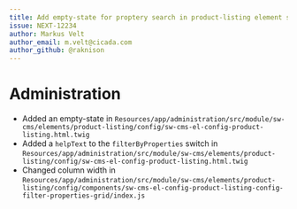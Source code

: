 ```yaml
---
title: Add empty-state for proptery search in product-listing element settings
issue: NEXT-12234
author: Markus Velt
author_email: m.velt@cicada.com 
author_github: @raknison
---
```

# Administration
* Added an empty-state in `Resources/app/administration/src/module/sw-cms/elements/product-listing/config/sw-cms-el-config-product-listing.html.twig`
* Added a `helpText` to the `filterByProperties` switch in `Resources/app/administration/src/module/sw-cms/elements/product-listing/config/sw-cms-el-config-product-listing.html.twig`
* Changed column width in `Resources/app/administration/src/module/sw-cms/elements/product-listing/config/components/sw-cms-el-config-product-listing-config-filter-properties-grid/index.js`
